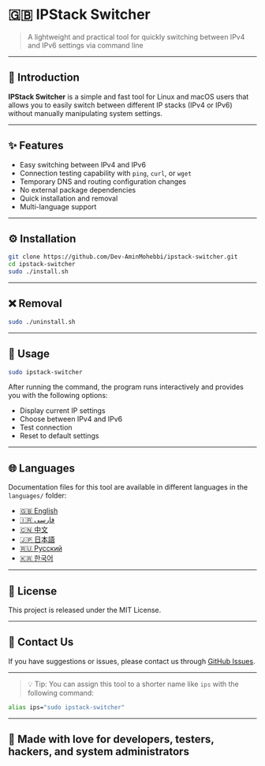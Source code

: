 # 🇬🇧 IPStack Switcher

> A lightweight and practical tool for quickly switching between IPv4 and IPv6 settings via command line

---

## 📘 Introduction

**IPStack Switcher** is a simple and fast tool for Linux and macOS users that allows you to easily switch between different IP stacks (IPv4 or IPv6) without manually manipulating system settings.

---

## ✨ Features

- Easy switching between IPv4 and IPv6
- Connection testing capability with `ping`, `curl`, or `wget`
- Temporary DNS and routing configuration changes
- No external package dependencies
- Quick installation and removal
- Multi-language support

---

## ⚙️ Installation

```bash
git clone https://github.com/Dev-AminMohebbi/ipstack-switcher.git
cd ipstack-switcher
sudo ./install.sh
```

---

## ❌ Removal

```bash
sudo ./uninstall.sh
```

---

## 🚀 Usage

```bash
sudo ipstack-switcher
```

After running the command, the program runs interactively and provides you with the following options:

- Display current IP settings
- Choose between IPv4 and IPv6
- Test connection
- Reset to default settings

---

## 🌐 Languages

Documentation files for this tool are available in different languages in the `languages/` folder:

- [🇬🇧 English](README.en.md)
- [🇮🇷 فارسی](README.fa.md)
- [🇨🇳 中文](README.zh.md)
- [🇯🇵 日本語](README.ja.md)
- [🇷🇺 Русский](README.ru.md)
- [🇰🇷 한국어](README.ko.md)

---

## 📜 License

This project is released under the MIT License.

---

## 💬 Contact Us

If you have suggestions or issues, please contact us through [GitHub Issues](https://github.com/Dev-AminMohebbi/ipstack-switcher/issues).

---

> 💡 Tip: You can assign this tool to a shorter name like `ips` with the following command:

```bash
alias ips="sudo ipstack-switcher"
```

---

## 🖤 Made with love for developers, testers, hackers, and system administrators